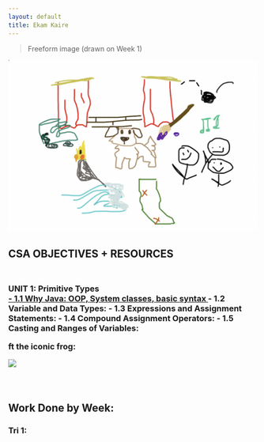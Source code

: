 ```yaml
---
layout: default
title: Ekam Kaire
---
```


> Freeform image (drawn on Week 1)

![](images/freeform.png)

<h2> CSA OBJECTIVES + RESOURCES
<br>
<br>
<h3> UNIT 1: Primitive Types
<br>
<strong>
<a href="url">- 1.1 Why Java: OOP, System classes, basic syntax </a>
- 1.2 Variable and Data Types:
- 1.3 Expressions and Assignment Statements:
- 1.4 Compound Assignment Operators:
- 1.5 Casting and Ranges of Variables: 
</strong>

ft the iconic frog: 

![](https://i.pinimg.com/originals/83/ce/1e/83ce1e01b27c36bc241948cb3c2c555f.jpg)

<br> 

## Work Done by Week:
### Tri 1:

